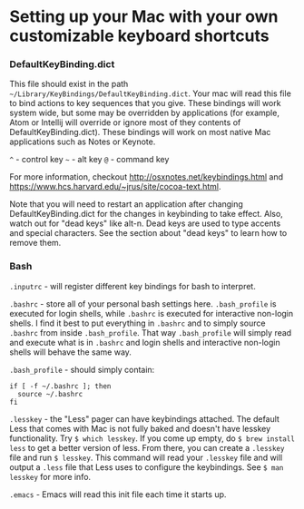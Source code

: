 # Setting up your Mac with your own customizable keyboard shortcuts

### DefaultKeyBinding.dict
This file should exist in the path `~/Library/KeyBindings/DefaultKeyBinding.dict`. Your mac will read this file to bind actions to key sequences that you give. These bindings will work system wide, but some may be overridden by applications (for example, Atom or Intellij will override or ignore most of they contents of DefaultKeyBinding.dict). These bindings will work on most native Mac applications such as Notes or Keynote.

`^` - control key
`~` - alt key
`@` - command key

For more information, checkout http://osxnotes.net/keybindings.html and https://www.hcs.harvard.edu/~jrus/site/cocoa-text.html.

Note that you will need to restart an application after changing DefaultKeyBinding.dict for the changes in keybinding to take effect. Also, watch out for "dead keys" like alt-n. Dead keys are used to type accents and special characters. See the section about "dead keys" to learn how to remove them.

### Bash
`.inputrc` - will register different key bindings for bash to interpret.

`.bashrc` - store all of your personal bash settings here. `.bash_profile` is executed for login shells, while `.bashrc` is executed for interactive non-login shells. I find it best to put everything in `.bashrc` and to simply source `.bashrc` from inside `.bash_profile`. That way `.bash_profile` will simply read and execute what is in `.bashrc` and login shells and interactive non-login shells will behave the same way.

`.bash_profile` - should simply contain:
```
if [ -f ~/.bashrc ]; then
  source ~/.bashrc
fi
```

`.lesskey` - the "Less" pager can have keybindings attached. The default Less that comes with Mac is not fully baked and doesn't have lesskey functionality. Try `$ which lesskey`. If you come up empty, do `$ brew install less` to get a better version of less. From there, you can create a `.lesskey` file and run `$ lesskey`. This command will read your `.lesskey` file and will output a `.less` file that Less uses to configure the keybindings. See `$ man lesskey` for more info.

`.emacs` - Emacs will read this init file each time it starts up.
